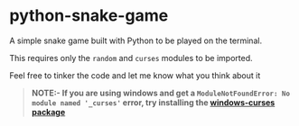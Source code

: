 # python-snake-game
A simple snake game built with Python to be played on the terminal.

This requires only the `random` and `curses` modules to be imported.

Feel free to tinker the code and let me know what you think about it


>**NOTE:-
If you are using windows and get a `ModuleNotFoundError: No module named '_curses'` error, try installing the [windows-curses package](https://pypi.org/project/windows-curses/)**
